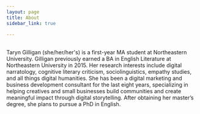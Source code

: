 ```yaml
---
layout: page
title: About
sidebar_link: true

---
```


<br>Taryn Gilligan (she/her/her's) is a first-year MA student at Northeastern University. Gilligan previously earned a BA in English Literature at Northeastern University in 2015. Her research interests include digital narratology, cognitive literary criticism, sociolinguistics, empathy studies, and all things digital humanities. She has been a digital marketing and business development consultant for the last eight years, specializing in helping creatives and small businesses build communities and create meaningful impact through digital storytelling. After obtaining her master’s degree, she plans to pursue a PhD in English.

